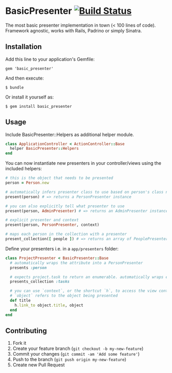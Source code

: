 # BasicPresenter [![Build Status](https://travis-ci.org/stefanoverna/basic_presenter.png?branch=master)](https://travis-ci.org/stefanoverna/basic_presenter)

The most basic presenter implementation in town (< 100 lines of code). Framework agnostic, works with Rails, Padrino or simply Sinatra.

## Installation

Add this line to your application's Gemfile:

    gem 'basic_presenter'

And then execute:

    $ bundle

Or install it yourself as:

    $ gem install basic_presenter

## Usage

Include BasicPresenter::Helpers as additional helper module.

```ruby
class ApplicationController < ActionController::Base
  helper BasicPresenter::Helpers
end
```

You can now instantiate new presenters in your controller/views using the included helpers:

```ruby
# this is the object that needs to be presented
person = Person.new

# automatically infers presenter class to use based on person's class name
present(person) # => returns a PersonPresenter instance

# you can also explicitly tell what presenter to use
present(person, AdminPresenter) # => returns an AdminPresenter instance

# explicit presenter and context
present(person, PersonPresenter, context)

# maps each person in the collection with a presenter
present_collection([ people ]) # => returns an array of PeoplePresenters
```

Define your presenters i.e. in a `app/presenters` folder:

```ruby
class ProjectPresenter < BasicPresenter::Base
  # automatically wraps the attribute into a PersonPresenter
  presents :person

  # expects project.task to return an enumerable. automatically wraps each task in a TaskPresenter presenter
  presents_collection :tasks

  # you can use `context`, or the shortcut `h`, to access the view context.
  # `object` refers to the object being presented
  def title
    h.link_to object.title, object
  end
end
```

## Contributing

1. Fork it
2. Create your feature branch (`git checkout -b my-new-feature`)
3. Commit your changes (`git commit -am 'Add some feature'`)
4. Push to the branch (`git push origin my-new-feature`)
5. Create new Pull Request
